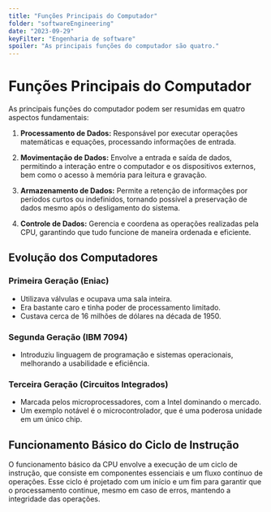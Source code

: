 ```yaml
---
title: "Funções Principais do Computador"
folder: "softwareEngineering"
date: "2023-09-29"
keyFilter: "Engenharia de software"
spoiler: "As principais funções do computador são quatro."
---
```


# Funções Principais do Computador

As principais funções do computador podem ser resumidas em quatro aspectos fundamentais:

1. **Processamento de Dados:** Responsável por executar operações matemáticas e equações, processando informações de entrada.

2. **Movimentação de Dados:** Envolve a entrada e saída de dados, permitindo a interação entre o computador e os dispositivos externos, bem como o acesso à memória para leitura e gravação.

3. **Armazenamento de Dados:** Permite a retenção de informações por períodos curtos ou indefinidos, tornando possível a preservação de dados mesmo após o desligamento do sistema.

4. **Controle de Dados:** Gerencia e coordena as operações realizadas pela CPU, garantindo que tudo funcione de maneira ordenada e eficiente.

## Evolução dos Computadores

### Primeira Geração (Eniac)

- Utilizava válvulas e ocupava uma sala inteira.
- Era bastante caro e tinha poder de processamento limitado.
- Custava cerca de 16 milhões de dólares na década de 1950.

### Segunda Geração (IBM 7094)

- Introduziu linguagem de programação e sistemas operacionais, melhorando a usabilidade e eficiência.

### Terceira Geração (Circuitos Integrados)

- Marcada pelos microprocessadores, com a Intel dominando o mercado.
- Um exemplo notável é o microcontrolador, que é uma poderosa unidade em um único chip.

## Funcionamento Básico do Ciclo de Instrução

O funcionamento básico da CPU envolve a execução de um ciclo de instrução, que consiste em componentes essenciais e um fluxo contínuo de operações. Esse ciclo é projetado com um início e um fim para garantir que o processamento continue, mesmo em caso de erros, mantendo a integridade das operações.
